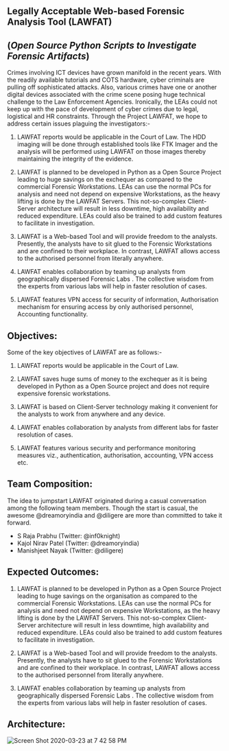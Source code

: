 ## Legally Acceptable Web-based Forensic Analysis Tool (LAWFAT)
## (*Open Source Python Scripts to Investigate Forensic Artifacts*)

Crimes involving ICT devices have grown manifold in the recent years. With the readily available tutorials and COTS hardware, cyber criminals are pulling off sophisticated attacks. Also, various crimes have one or another digital devices associated with the crime scene posing huge technical challenge to the Law Enforcement Agencies. Ironically, the LEAs could not keep up with the pace of development of cyber crimes due to legal, logistical and HR constraints. Through the Project LAWFAT, we hope to address certain issues plaguing the investigators:-

1.	LAWFAT reports would be applicable in the Court of Law. The HDD imaging will be done through established tools like FTK Imager and the analysis will be performed using LAWFAT on those images thereby maintaining the integrity of the evidence.

2.  LAWFAT is planned to be developed in Python as a Open Source Project leading to huge savings on the exchequer as compared to the commercial Forensic Workstations. LEAs can use the normal PCs for analysis and need not depend on expensive Workstations, as the heavy lifting is done by the LAWFAT Servers. This not-so-complex Client-Server architecture will result in less downtime, high availability and reduced expenditure. LEAs could also be trained to add custom features to facilitate in investigation.

3.	LAWFAT is a Web-based Tool and will provide freedom to the analysts. Presently, the analysts have to sit glued to the Forensic Workstations and are confined to their workplace. In contrast, LAWFAT allows access to the authorised personnel from literally anywhere.

4.	LAWFAT enables collaboration by teaming up analysts from geographically dispersed Forensic Labs . The collective wisdom from the experts from various labs will help in faster resolution of cases. 

5.	LAWFAT features VPN access for security of information, Authorisation mechanism for ensuring access by only authorised personnel, Accounting functionality.

## Objectives:

Some of the key objectives of LAWFAT are as follows:-

1.   LAWFAT reports would be applicable in the Court of Law.

2.   LAWFAT saves huge sums of money to the exchequer as it is being developed in Python as a Open Source project and does not require expensive forensic workstations.

3.   LAWFAT is based on Client-Server technology making it convenient for the analysts to work from anywhere and any device.

4.   LAWFAT enables collaboration by analysts from different labs for faster resolution of cases.

5.   LAWFAT features various security and performance monitoring measures viz., authentication, authorisation, accounting, VPN access etc.

## Team Composition:
The idea to jumpstart LAWFAT originated during a casual conversation among the following team members. Though the start is casual, the awesome @dreamoryindia and @diligere are more than committed to take it forward. 

- S Raja Prabhu (Twitter: @inf0knight)
- Kajol Nirav Patel (Twitter: @dreamoryindia)
- Manishjeet Nayak (Twitter: @diligere)

## Expected Outcomes:

1.   LAWFAT is planned to be developed in Python as a Open Source Project leading to huge savings on the organisation as compared to the commercial Forensic Workstations. LEAs can use the normal PCs for analysis and need not depend on expensive Workstations, as the heavy lifting is done by the LAWFAT Servers. This not-so-complex Client-Server architecture will result in less downtime, high availability and reduced expenditure. LEAs could also be trained to add custom features to facilitate in investigation.

2.   LAWFAT is a Web-based Tool and will provide freedom to the analysts. Presently, the analysts have to sit glued to the Forensic Workstations and are confined to their workplace. In contrast, LAWFAT allows access to the authorised personnel from literally anywhere.

3.   LAWFAT enables collaboration by teaming up analysts from geographically dispersed Forensic Labs . The collective wisdom from the experts from various labs will help in faster resolution of cases. 

## Architecture:

![Screen Shot 2020-03-23 at 7 42 58 PM](https://user-images.githubusercontent.com/47718912/77326472-df016800-6d3f-11ea-9b99-b97f7ae478bb.png)
